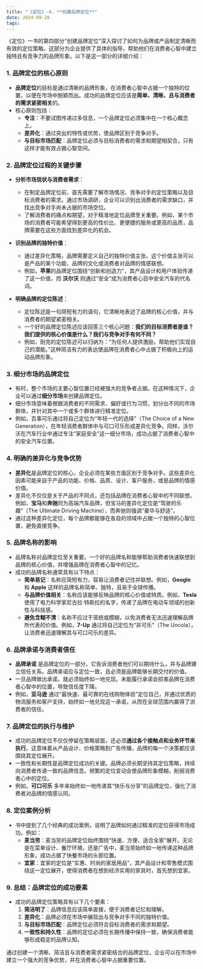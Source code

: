 ```yaml
---
title: "《定位》-4. **创建品牌定位**"
date: 2024-09-28
tags: 
---
```

《定位》一书的第四部分“创建品牌定位”深入探讨了如何为品牌或产品制定清晰而有效的定位策略。这部分为企业提供了具体的指导，帮助他们在消费者心智中建立独特且有竞争力的品牌形象。以下是这一部分的详细介绍：

### 1. **品牌定位的核心原则**
   - **品牌定位**的目标是通过清晰的品牌形象，在消费者心智中占据一个独特的位置，以便在市场中脱颖而出。成功的品牌定位应该是**简单、清晰、且与消费者的需求紧密相关**的。
   - 核心原则包括：
     - **专注**：不要试图传递过多信息，一个品牌定位必须集中在一个核心概念上。
     - **差异化**：通过突出的特性或优势，使品牌区别于竞争对手。
     - **与目标市场匹配**：品牌定位必须与目标消费者的需求和期望相契合，只有这样才能有效占据心智空间。

### 2. **品牌定位过程的关键步骤**
   - **分析市场现状与消费者需求**：
     - 在制定品牌定位前，首先需要了解市场情况、竞争对手的定位策略以及目标消费者的需求。通过市场调研，企业可以识别出消费者的需求缺口，并找出竞争对手尚未占据的市场空位。
     - 了解消费者的痛点和期望，对于精准地定位品牌至关重要。例如，某个市场的消费者可能希望得到更高的性价比、更便捷的服务或更高的品质，品牌需要在这些方面找到差异化的机会。

   - **识别品牌的独特价值**：
     - 通过差异化策略，品牌需要定义自己的独特价值主张。这个价值主张可以是产品的某个功能、品牌的文化或消费者对品牌的情感联想。
     - 例如，**苹果**的品牌定位围绕“创新和创造力”，其产品设计和用户体验传递了这一价值，而 **沃尔沃** 则通过“安全”成为消费者心目中安全汽车的代名词。

   - **明确品牌的定位陈述**：
     - 定位陈述是一句简短有力的语句，它清晰地表述了品牌的核心价值，并与消费者的期望紧密相关。
     - 一个好的品牌定位陈述应该回答三个核心问题：**我们的目标消费者是谁？我们提供的核心价值是什么？我们与竞争对手有何不同？**
     - 例如，耐克的定位陈述可以归纳为：“为任何人提供激励，帮助他们实现自己的潜能。”这种简洁有力的表达使品牌在消费者心中占据了积极向上的运动品牌形象。

### 3. **细分市场的品牌定位**
   - 有时，整个市场的主要心智位置已经被强大的竞争者占据。在这种情况下，企业可以通过**细分市场**来创建品牌定位。
   - 细分市场意味着根据消费者的不同需求、偏好或行为习惯，划分出不同的市场群体，并针对其中一个或多个群体进行精准定位。
   - 例如，百事可乐通过将自己定位为“年轻一代的选择”（The Choice of a New Generation），在年轻消费者群体中与可口可乐形成差异化竞争。同样，沃尔沃在汽车行业中通过专注“家庭安全”这一细分市场，成功占据了消费者心智中的安全汽车位置。

### 4. **明确的差异化与竞争优势**
   - **差异化**是品牌定位的核心，企业必须在某些方面区别于竞争对手。这些差异化因素可能来自于产品的功能、价格、品质、设计、客户服务，或是品牌的情感价值。
   - 差异化不仅仅是关于产品的不同点，还包括品牌在消费者心智中的不同联想。例如，**宝马**和**奔驰**同为高端汽车品牌，但宝马的差异化定位是“驾驶的乐趣”（The Ultimate Driving Machine），而奔驰则强调“豪华与舒适”。
   - 通过这种差异化定位，每个品牌都能够在各自的领域中占据一个独特的心智位置，避免直接竞争。

### 5. **品牌名称的影响**
   - 品牌名称对品牌定位至关重要。一个好的品牌名称能够帮助消费者快速联想到品牌的核心价值，并增强品牌在消费者心智中的记忆。
   - 成功的品牌名称通常具有以下特点：
     - **简单易记**：名称应简短有力，容易让消费者记住并联想。例如，**Google** 和 **Apple** 这样的品牌名称简单、独特，且易于全球传播。
     - **与品牌价值相关**：名称应该能够反映品牌的核心价值或特质。例如，**Tesla** 使用了电力科学家尼古拉·特斯拉的名字，传递了品牌在电动车领域的创新性与科技感。
     - **避免含糊不清**：名称不应过于笼统或模糊，以免消费者无法迅速理解品牌所代表的价值。例如，**7-Up** 通过将自己定位为“非可乐”（The Uncola），让消费者迅速理解其与可口可乐的差异。

### 6. **品牌承诺与消费者信任**
   - **品牌承诺** 是品牌定位的一部分，它告诉消费者他们可以期待什么，并与品牌建立信任关系。品牌承诺应与定位一致，且必须是品牌能够长期交付的价值。
   - 一旦品牌做出承诺，就必须始终如一地兑现。未能履行承诺会损害品牌在消费者心智中的位置，导致信任度下降。
   - 例如，**亚马逊** 通过“最快速、最可靠的在线购物体验”定位自己，并通过优质的物流服务和客户支持，始终如一地兑现这一承诺，从而在全球范围内赢得了消费者的信任。

### 7. **品牌定位的执行与维护**
   - 成功的品牌定位不仅仅停留在策略层面，还必须**通过各个接触点和业务环节来执行**。这意味着从产品设计、价格策略到广告传播，品牌的每一个决策都应该围绕其定位展开。
   - 一致性和长期性是品牌定位成功的关键。品牌必须长期坚持其定位策略，持续向消费者传递一致的品牌信息。频繁的定位变动会使品牌形象模糊，削弱消费者心中的定位。
   - 例如，**可口可乐** 多年来始终如一地传递其“快乐与分享”的品牌定位，强化了消费者对品牌的情感认同。

### 8. **定位案例分析**
   - 书中提到了几个经典的成功案例，说明了品牌如何通过精准的定位获得市场成功。例如：
     - **麦当劳**：麦当劳的品牌定位始终围绕“快速、方便、适合全家”展开。无论是在菜单设计、餐厅环境，还是广告中，麦当劳始终如一地传递这种品牌形象，成功占据了快餐市场的头部位置。
     - **宜家**：宜家的定位是“实惠、时尚的家居用品”，其产品设计和零售模式围绕这一定位展开，使得消费者在想到经济实用的家具时，首先想到宜家。

### 9. **总结：品牌定位的成功要素**
   - 成功的品牌定位策略具有以下几个要素：
     1. **简洁明了**：品牌信息应该简单直接，便于消费者记忆和理解。
     2. **差异化**：品牌必须在市场中展现出与竞争对手不同的独特价值。
     3. **与目标市场匹配**：品牌定位必须符合目标消费者的需求和期望。
     4. **一致性和持久性**：品牌的定位必须在长期传播中保持一致，确保消费者能够形成稳定的品牌认知。

通过创建一个清晰、简洁且与消费者需求紧密结合的品牌定位，企业可以在市场中建立一个强大的竞争优势，并在消费者心智中占据重要位置。